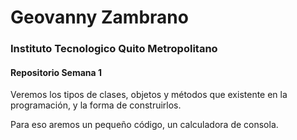 # Geovanny Zambrano
### Instituto Tecnologico Quito Metropolitano
#### Repositorio Semana 1

Veremos los tipos de clases, objetos y métodos que existente en la programación, y la forma de construirlos. 

Para eso aremos un pequeño código, un calculadora de consola.
